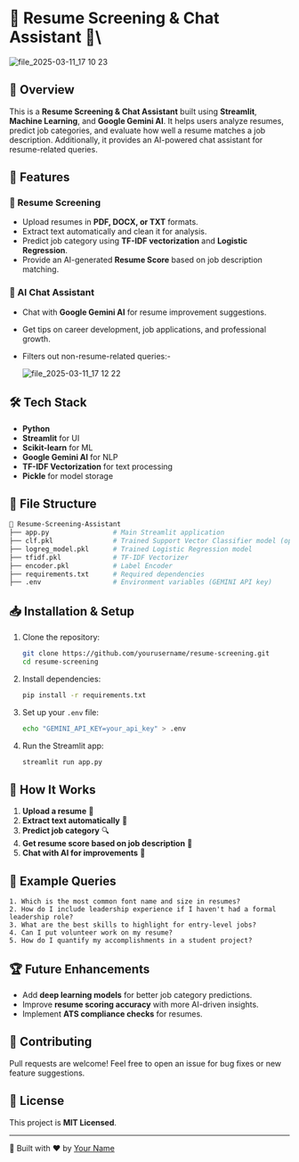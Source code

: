 # 🚀 Resume Screening & Chat Assistant 📄\

![file_2025-03-11_17 10 23](https://github.com/user-attachments/assets/66d205d7-3808-4564-b8d3-bdcc46320e76)


## 📌 Overview
This is a **Resume Screening & Chat Assistant** built using **Streamlit**, **Machine Learning**, and **Google Gemini AI**. It helps users analyze resumes, predict job categories, and evaluate how well a resume matches a job description. Additionally, it provides an AI-powered chat assistant for resume-related queries.

## 🚀 Features

### 🎯 Resume Screening
- Upload resumes in **PDF, DOCX, or TXT** formats.
- Extract text automatically and clean it for analysis.
- Predict job category using **TF-IDF vectorization** and **Logistic Regression**.
- Provide an AI-generated **Resume Score** based on job description matching.

### 💬 AI Chat Assistant
- Chat with **Google Gemini AI** for resume improvement suggestions.
- Get tips on career development, job applications, and professional growth.
- Filters out non-resume-related queries:-
  
  ![file_2025-03-11_17 12 22](https://github.com/user-attachments/assets/6c147b34-8795-4749-ad40-961e48be6213)


## 🛠️ Tech Stack
- **Python**
- **Streamlit** for UI
- **Scikit-learn** for ML
- **Google Gemini AI** for NLP
- **TF-IDF Vectorization** for text processing
- **Pickle** for model storage

## 📂 File Structure
```bash
📂 Resume-Screening-Assistant
├── app.py                # Main Streamlit application
├── clf.pkl               # Trained Support Vector Classifier model (optional)
├── logreg_model.pkl      # Trained Logistic Regression model
├── tfidf.pkl             # TF-IDF Vectorizer
├── encoder.pkl           # Label Encoder
├── requirements.txt      # Required dependencies
├── .env                  # Environment variables (GEMINI API key)
```

## 📥 Installation & Setup

1. Clone the repository:
   ```bash
   git clone https://github.com/yourusername/resume-screening.git
   cd resume-screening
   ```

2. Install dependencies:
   ```bash
   pip install -r requirements.txt
   ```

3. Set up your `.env` file:
   ```bash
   echo "GEMINI_API_KEY=your_api_key" > .env
   ```

4. Run the Streamlit app:
   ```bash
   streamlit run app.py
   ```

## 🎯 How It Works
1. **Upload a resume** 📑
2. **Extract text automatically** 📝
3. **Predict job category** 🔍
4. **Get resume score based on job description** 💯
5. **Chat with AI for improvements** 🤖

## 📌 Example Queries
```plaintext
1. Which is the most common font name and size in resumes?
2. How do I include leadership experience if I haven't had a formal leadership role?
3. What are the best skills to highlight for entry-level jobs?
4. Can I put volunteer work on my resume?
5. How do I quantify my accomplishments in a student project?
```

## 🏆 Future Enhancements
- Add **deep learning models** for better job category predictions.
- Improve **resume scoring accuracy** with more AI-driven insights.
- Implement **ATS compliance checks** for resumes.

## 🤝 Contributing
Pull requests are welcome! Feel free to open an issue for bug fixes or new feature suggestions.

## 📜 License
This project is **MIT Licensed**.

---
🚀 Built with ❤️ by [Your Name](https://github.com/yourusername)
